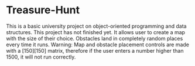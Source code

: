 # Treasure-Hunt
This is a basic university project on object-oriented programming and data structures.
This project has not finished yet.
It allows user to create a map with the size of their choice.
Obstacles land in completely random places every time it runs.
Warning: Map and obstacle placement controls are made with a [150][150] matrix, therefore if the user enters a number higher than 1500, it will not run correctly.
